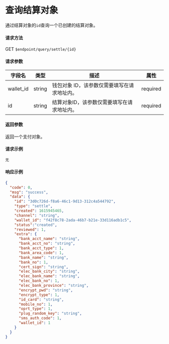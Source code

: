 # 查询结算对象

通过结算对象的`id`查询一个已创建的结算对象。

#### 请求方法

GET `$endpoint/query/settle/{id}`

#### 请求参数

| 字段名    | 类型   | 描述                                        | 属性     |
| --------- | ------ | ------------------------------------------- | -------- |
| wallet_id | string | 钱包对象 ID，该参数仅需要填写在请求地址内。 | required |
| id        | string | 结算对象ID，该参数仅需要填写在请求地址内。  | required |
#### 返回参数

返回一个支付对象。

#### 请求示例
```js
无
```
#### 响应示例
```json
{
  "code": 0,
  "msg": "success",
  "data": {
    "id": "3d0c726d-f8a6-46c1-9d13-312c4a544792",
    "type": "settle",
    "created": 1615945465,
    "channel": "string",
    "wallet_id": "f42f8c78-2ada-46b7-b21e-33d116adb1c5",
    "status":"created",
    "reviewed": 1,
    "extra": {
      "bank_acct_name": "string",
      "bank_acct_no": "string",
      "bank_acct_type": 1,
      "bank_area_code": 1,
      "bank_name": "string",
      "bank_no": 1,
      "cert_sign": "string",
      "elec_bank_city": "string",
      "elec_bank_name": "string",
      "elec_bank_no": 1,
      "elec_bank_province": "string",
      "encrypt_pwd": "string",
      "encrypt_type": 1,
      "id_card": "string",
      "mobile_no": 1,
      "oprt_type": 1,
      "plug_random_key": "string",
      "sms_auth_code": 1,
      "wallet_id": 1
    }
  }
}

```
